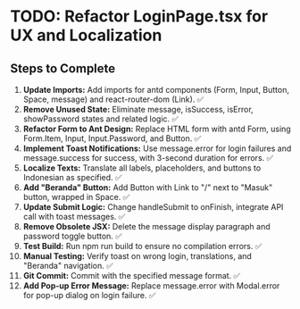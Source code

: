 # TODO: Refactor LoginPage.tsx for UX and Localization

## Steps to Complete

1. **Update Imports:** Add imports for antd components (Form, Input, Button, Space, message) and react-router-dom (Link). ✅
2. **Remove Unused State:** Eliminate message, isSuccess, isError, showPassword states and related logic. ✅
3. **Refactor Form to Ant Design:** Replace HTML form with antd Form, using Form.Item, Input, Input.Password, and Button. ✅
4. **Implement Toast Notifications:** Use message.error for login failures and message.success for success, with 3-second duration for errors. ✅
5. **Localize Texts:** Translate all labels, placeholders, and buttons to Indonesian as specified. ✅
6. **Add "Beranda" Button:** Add Button with Link to "/" next to "Masuk" button, wrapped in Space. ✅
7. **Update Submit Logic:** Change handleSubmit to onFinish, integrate API call with toast messages. ✅
8. **Remove Obsolete JSX:** Delete the message display paragraph and password toggle button. ✅
9. **Test Build:** Run npm run build to ensure no compilation errors. ✅
10. **Manual Testing:** Verify toast on wrong login, translations, and "Beranda" navigation. ✅
11. **Git Commit:** Commit with the specified message format. ✅
12. **Add Pop-up Error Message:** Replace message.error with Modal.error for pop-up dialog on login failure. ✅
